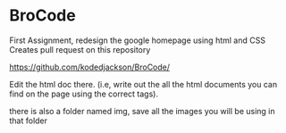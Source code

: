 # BroCode
First Assignment, redesign the google homepage using html and CSS
Creates pull request on this repository 

https://github.com/kodedjackson/BroCode/


Edit the html doc there. (i.e, write out the all the html documents you can find on the page using the correct tags).


there is also a folder named img, save all the images you will be using in that folder
